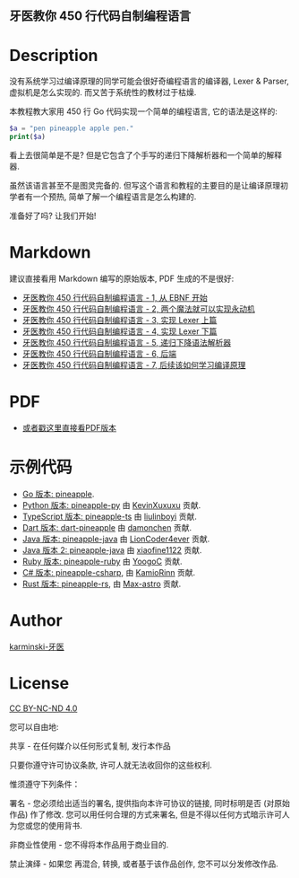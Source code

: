牙医教你 450 行代码自制编程语言
-----------------------------

# Description

没有系统学习过编译原理的同学可能会很好奇编程语言的编译器, Lexer & Parser, 虚拟机是怎么实现的. 而又苦于系统性的教材过于枯燥.  

本教程教大家用 450 行 Go 代码实现一个简单的编程语言, 它的语法是这样的:  

```php
$a = "pen pineapple apple pen."
print($a)
```

看上去很简单是不是? 但是它包含了个手写的递归下降解析器和一个简单的解释器.   

虽然该语言甚至不是图灵完备的. 但写这个语言和教程的主要目的是让编译原理初学者有一个预热, 简单了解一个编程语言是怎么构建的.  

准备好了吗? 让我们开始!  


# Markdown

建议直接看用 Markdown 编写的原始版本, PDF 生成的不是很好:

- [牙医教你 450 行代码自制编程语言 - 1, 从 EBNF 开始](./DOCUMENTS/part-1-start-from-ebnf/part-1-start-from-ebnf.md)
- [牙医教你 450 行代码自制编程语言 - 2, 两个魔法就可以实现永动机](./DOCUMENTS/part-2-two-magic/part-2-two-magic.md)
- [牙医教你 450 行代码自制编程语言 - 3, 实现 Lexer 上篇](./DOCUMENTS/part-3-create-a-lexer/part-3-create-a-lexer.md)
- [牙医教你 450 行代码自制编程语言 - 4, 实现 Lexer 下篇](./DOCUMENTS/part-4-create-a-lexer/part-4-create-a-lexer.md)
- [牙医教你 450 行代码自制编程语言 - 5, 递归下降语法解析器](./DOCUMENTS/part-5-parser/part-5-parser.md)
- [牙医教你 450 行代码自制编程语言 - 6, 后端](./DOCUMENTS/part-6-backend/part-6-backend.md)
- [牙医教你 450 行代码自制编程语言 - 7, 后续该如何学习编译原理](./DOCUMENTS/part-7-how-to-learn/part-7-how-to-learn.md)


# PDF 

- [或者戳这里直接看PDF版本](./pdf/write-a-programming-language-in-450-lines.pdf)


# 示例代码

- [Go 版本: pineapple](https://github.com/karminski/pineapple).
- [Python 版本: pineapple-py](https://github.com/KevinXuxuxu/pineapple-py) 由 [KevinXuxuxu](https://github.com/KevinXuxuxu) 贡献.
- [TypeScript 版本: pineapple-ts](https://github.com/liulinboyi/pineapple-ts) 由 [liulinboyi](https://github.com/liulinboyi) 贡献.
- [Dart 版本: dart-pineapple](https://github.com/damonchen/dart-pineapple) 由 [damonchen](https://github.com/damonchen) 贡献.
- [Java 版本: pineapple-java](https://github.com/LionCoder4ever/pineapple-java) 由 [LionCoder4ever](https://github.com/LionCoder4ever) 贡献.
- [Java 版本 2: pineapple-java](https://github.com/xiaofine1122/pineapple-java) 由 [xiaofine1122](https://github.com/xiaofine1122) 贡献.
- [Ruby 版本: pineapple-ruby](https://github.com/YoogoC/pineapple-ruby) 由 [YoogoC](https://github.com/YoogoC) 贡献.
- [C# 版本: pineapple-csharp](https://github.com/KamioRinn/pineapple-csharp), 由 [KamioRinn](https://github.com/KamioRinn) 贡献.
- [Rust 版本: pineapple-rs](https://github.com/Max-astro/pineapple-rs), 由 [Max-astro](https://github.com/Max-astro) 贡献.



# Author

[karminski-牙医](https://github.com/karminski)  


# License 

[CC BY-NC-ND 4.0](https://creativecommons.org/licenses/by-nc-nd/4.0/)

您可以自由地:  

共享 - 在任何媒介以任何形式复制, 发行本作品  

只要你遵守许可协议条款, 许可人就无法收回你的这些权利.  

惟须遵守下列条件： 

署名 - 您必须给出适当的署名, 提供指向本许可协议的链接, 同时标明是否 (对原始作品) 作了修改. 您可以用任何合理的方式来署名, 但是不得以任何方式暗示许可人为您或您的使用背书.  

非商业性使用 - 您不得将本作品用于商业目的.  

禁止演绎 - 如果您 再混合, 转换, 或者基于该作品创作, 您不可以分发修改作品.  

